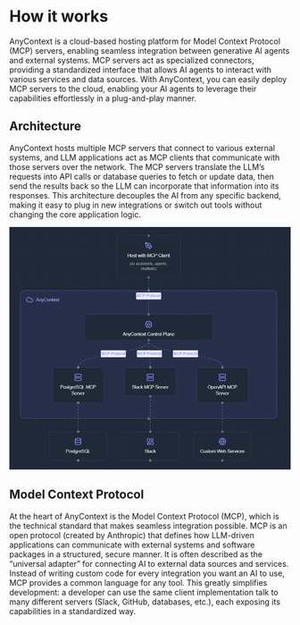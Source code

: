 # How it works

AnyContext is a cloud-based hosting platform for Model Context Protocol (MCP) servers, enabling seamless integration between generative AI agents and external systems. MCP servers act as specialized connectors, providing a standardized interface that allows AI agents to interact with various services and data sources. With AnyContext, you can easily deploy MCP servers to the cloud, enabling your AI agents to leverage their capabilities effortlessly in a plug-and-play manner.


## Architecture

AnyContext hosts multiple MCP servers that connect to various external systems, and LLM applications act as MCP clients that communicate with those servers over the network. The MCP servers translate the LLM’s requests into API calls or database queries to fetch or update data, then send the results back so the LLM can incorporate that information into its responses. This architecture decouples the AI from any specific backend, making it easy to plug in new integrations or switch out tools without changing the core application logic.

![alt text](assets/architecture.png)

## Model Context Protocol

At the heart of AnyContext is the Model Context Protocol (MCP), which is the technical standard that makes seamless integration possible. MCP is an open protocol (created by Anthropic) that defines how LLM-driven applications can communicate with external systems and software packages in a structured, secure manner​. It is often described as the “universal adapter” for connecting AI to external data sources and services​.
Instead of writing custom code for every integration you want an AI to use, MCP provides a common language for any tool. This greatly simplifies development: a developer can use the same client implementation talk to many different servers (Slack, GitHub, databases, etc.), each exposing its capabilities in a standardized way​.
